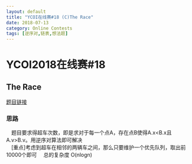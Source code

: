 ```yaml
---
layout: default
title: "YCOI在线赛#18 (C)The Race"
date: 2018-07-13
category: Online Contests
tags: [逆序对,链表,想法题]
---
```


# YCOI2018在线赛#18

## The Race

[题目链接](http://poj.org/problem?id=2274)

### 思路

&emsp;题目要求得超车次数，即是求对于每一个点A，存在点B使得A.x<B.x且A.v>B.v。用逆序对算法即可解决  
&emsp;[重点]考虑到超车在相邻的两辆车之间，那么只要维护一个优先队列，取出前10000个即可
&emsp;总的复杂度 O(nlogn)